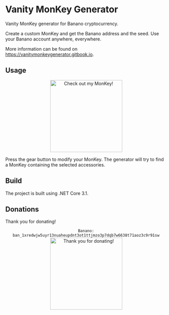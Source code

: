 # Vanity MonKey Generator
Vanity MonKey generator for Banano cryptocurrency.

Create a custom MonKey and get the Banano address and the seed. Use your Banano account anywhere, everywhere.

More information can be found on https://vanitymonkeygenerator.gitbook.io.

## Usage
<p align="center">
  <img src="https://monkey.banano.cc/api/v1/monkey/ban_1xredwjw5uyr13nuaheupdnt3ot1ttjmzo3p7dqb7w6638t71aoz3c9r91sw?format=png&size=225&background=false" width="225" alt="Check  out my MonKey!">
</p>

Press the gear button to modify your MonKey. The generator will try to find a MonKey containing the selected accessories.

## Build
The project is built using .NET Core 3.1.

## Donations
Thank you for donating!

<p align="center">
  <code>Banano: ban_1xredwjw5uyr13nuaheupdnt3ot1ttjmzo3p7dqb7w6638t71aoz3c9r91sw</code><br>
  <img src="https://user-images.githubusercontent.com/43248015/127350928-22eb3d7a-5e47-4ca5-b69a-98556b41bed7.png" width="225" alt="Thank you for donating!">
</p>
